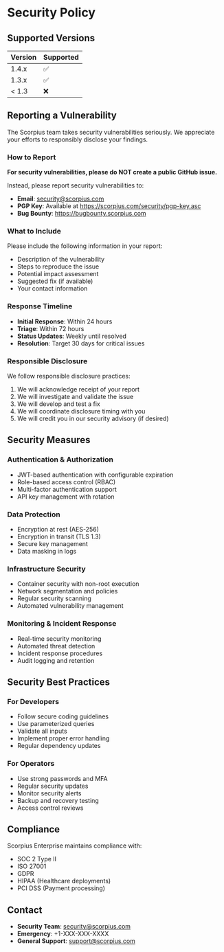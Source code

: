 # Security Policy

## Supported Versions

| Version | Supported          |
| ------- | ------------------ |
| 1.4.x   | :white_check_mark: |
| 1.3.x   | :white_check_mark: |
| < 1.3   | :x:                |

## Reporting a Vulnerability

The Scorpius team takes security vulnerabilities seriously. We appreciate your efforts to responsibly disclose your findings.

### How to Report

**For security vulnerabilities, please do NOT create a public GitHub issue.**

Instead, please report security vulnerabilities to:
- **Email**: security@scorpius.com
- **PGP Key**: Available at https://scorpius.com/security/pgp-key.asc
- **Bug Bounty**: https://bugbounty.scorpius.com

### What to Include

Please include the following information in your report:
- Description of the vulnerability
- Steps to reproduce the issue
- Potential impact assessment
- Suggested fix (if available)
- Your contact information

### Response Timeline

- **Initial Response**: Within 24 hours
- **Triage**: Within 72 hours
- **Status Updates**: Weekly until resolved
- **Resolution**: Target 30 days for critical issues

### Responsible Disclosure

We follow responsible disclosure practices:
1. We will acknowledge receipt of your report
2. We will investigate and validate the issue
3. We will develop and test a fix
4. We will coordinate disclosure timing with you
5. We will credit you in our security advisory (if desired)

## Security Measures

### Authentication & Authorization
- JWT-based authentication with configurable expiration
- Role-based access control (RBAC)
- Multi-factor authentication support
- API key management with rotation

### Data Protection
- Encryption at rest (AES-256)
- Encryption in transit (TLS 1.3)
- Secure key management
- Data masking in logs

### Infrastructure Security
- Container security with non-root execution
- Network segmentation and policies
- Regular security scanning
- Automated vulnerability management

### Monitoring & Incident Response
- Real-time security monitoring
- Automated threat detection
- Incident response procedures
- Audit logging and retention

## Security Best Practices

### For Developers
- Follow secure coding guidelines
- Use parameterized queries
- Validate all inputs
- Implement proper error handling
- Regular dependency updates

### For Operators
- Use strong passwords and MFA
- Regular security updates
- Monitor security alerts
- Backup and recovery testing
- Access control reviews

## Compliance

Scorpius Enterprise maintains compliance with:
- SOC 2 Type II
- ISO 27001
- GDPR
- HIPAA (Healthcare deployments)
- PCI DSS (Payment processing)

## Contact

- **Security Team**: security@scorpius.com
- **Emergency**: +1-XXX-XXX-XXXX
- **General Support**: support@scorpius.com